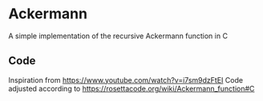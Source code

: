 # Ackermann
A simple implementation of the recursive Ackermann function in C

## Code
Inspiration from https://www.youtube.com/watch?v=i7sm9dzFtEI
Code adjusted according to https://rosettacode.org/wiki/Ackermann_function#C
